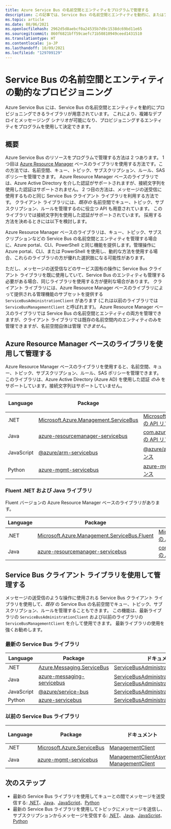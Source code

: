 ```yaml
---
title: Azure Service Bus の名前空間とエンティティをプログラムで管理する
description: この記事では、Service Bus の名前空間とエンティティを動的に、またはプログラミングによってプロビジョニングする方法について説明します。
ms.topic: article
ms.date: 08/06/2021
ms.openlocfilehash: 2962d5d8aebcf0a24535b7d9c1538dc69bd11e65
ms.sourcegitcommit: 860f6821bff59caefc71b50810949ceed1431510
ms.translationtype: HT
ms.contentlocale: ja-JP
ms.lasthandoff: 10/09/2021
ms.locfileid: "129709129"
---
```

# <a name="dynamically-provision-service-bus-namespaces-and-entities"></a>Service Bus の名前空間とエンティティの動的なプロビジョニング 
Azure Service Bus には、Service Bus の名前空間とエンティティを動的にプロビジョニングできるライブラリが用意されています。 これにより、複雑なデプロイとメッセージング シナリオが可能になり、プロビジョニングするエンティティをプログラムを使用して決定できます。

## <a name="overview"></a>概要
Azure Service Bus のリソースをプログラムで管理する方法は 2 つあります。 1 つ目は [Azure Resource Manager](../azure-resource-manager/management/overview.md) ベースのライブラリを使用する方法です。この方法では、名前空間、キュー、トピック、サブスクリプション、ルール、SAS ポリシーを管理できます。 Azure Resource Manager ベースのライブラリでは、Azure Active Directory を介した認証がサポートされますが、接続文字列を使用した認証はサポートされません。 2 つ目の方法は、メッセージの送受信に使用するものと同じ Service Bus クライアント ライブラリを利用する方法です。 クライアント ライブラリには、*既存の* 名前空間でキュー、トピック、サブスクリプション、ルールを管理するのに役立つ API も用意されています。 このライブラリでは接続文字列を使用した認証がサポートされています。 採用する方法を決めるときには以下を検討します。 

Azure Resource Manager ベースのライブラリは、キュー、トピック、サブスクリプションなどの Service Bus の名前空間とエンティティを管理する場合に、Azure portal、CLI、PowerShell と同じ機能を提供します。管理操作に Azure portal、CLI、または PowerShell を使用し、動的な方法を使用する場合、これらのライブラリの方が優れた選択肢になる可能性があります。 

ただし、メッセージの送受信などのサービス固有の操作に Service Bus クライアント ライブラリを既に使用していて、Service Bus のエンティティも管理する必要がある場合、同じライブラリを使用する方が便利な場合があります。 クライアント ライブラリには、Azure Resource Manager ベースのライブラリによって提供される管理機能のサブセットを提供する `ServiceBusAdministrationClient` があります (これは以前のライブラリでは `ServiceBusManagementClient` と呼ばれます)。 Azure Resource Manager ベースのライブラリでは Service Bus の名前空間とエンティティの両方を管理できますが、クライアント ライブラリでは既存の名前空間内のエンティティのみを管理できますが、名前空間自体は管理 *できません*。

## <a name="manage-using-azure-resource-manager-based-libraries"></a>Azure Resource Manager ベースのライブラリを使用して管理する

Azure Resource Manager ベースのライブラリを使用すると、名前空間、キュー、トピック、サブスクリプション、ルール、SAS ポリシーを管理できます。  このライブラリは、Azure Active Directory (Azure AD) を使用した認証 *のみ* をサポートしています。接続文字列はサポートしていません。 

| Language | Package | ドキュメント | サンプル|
|-|-|-|-|
|.NET | [Microsoft.Azure.Management.ServiceBus](https://www.nuget.org/packages/Microsoft.Azure.Management.ServiceBus/) |[Microsoft.Azure.Management.ServiceBus の API リファレンス](/dotnet/api/microsoft.azure.management.servicebus)|[.NET](https://github.com/Azure-Samples/service-bus-dotnet-management/tree/a55185bef30d1763c1a8182a3361dbb548bad436) |
| Java | [azure-resourcemanager-servicebus](https://search.maven.org/artifact/com.azure.resourcemanager/azure-resourcemanager-servicebus)|[com.azure.resourcemanager.servicebus の API リファレンス](/java/api/com.azure.resourcemanager.servicebus)|[Java](https://github.com/Azure-Samples/service-bus-java-manage-publish-subscribe-with-basic-features/tree/e4718a825e8fcfe58e5921770ff8084da67ccd89)|
| JavaScript |[@azure/arm-servicebus](https://www.npmjs.com/package/@azure/arm-servicebus)|[@azure/arm-servicebus の API リファレンス](/javascript/api/@azure/arm-servicebus/)||
|Python|[azure-mgmt-servicebus](https://pypi.org/project/azure-mgmt-servicebus/)|[azure-mgmt-servicebus の API リファレンス](/python/api/azure-mgmt-servicebus/azure.mgmt.servicebus)||


### <a name="fluent-net-and-java-libraries"></a>Fluent .NET および Java ライブラリ
Fluent バージョンの Azure Resource Manager ベースのライブラリがあります。 

|Language|Package|ドキュメント|
|-|-|-|
|.NET|[Microsoft.Azure.Management.ServiceBus.Fluent](https://www.nuget.org/packages/Microsoft.Azure.Management.ServiceBus.Fluent/) |[Microsoft.Azure.Management.ServiceBus.Fluent の API リファレンス](/dotnet/api/microsoft.azure.management.servicebus.fluent) |
| Java|[azure-resourcemanager-servicebus](https://search.maven.org/artifact/com.azure.resourcemanager/azure-resourcemanager-servicebus)|[com.azure.resourcemanager.servicebus.fluent の API リファレンス](/java/api/com.azure.resourcemanager.servicebus.fluent) |

## <a name="manage-using-service-bus-client-libraries"></a>Service Bus クライアント ライブラリを使用して管理する 

メッセージの送受信のような操作に使用される Service Bus クライアント ライブラリを使用して、*既存* の Service Bus の名前空間でキュー、トピック、サブスクリプション、ルールを管理することもできます。 この機能は、最新ライブラリの `ServiceBusAdministrationClient` および以前のライブラリの `ServiceBusManagementClient` を介して使用できます。 最新ライブラリの使用を強くお勧めします。

### <a name="latest-service-bus-libraries"></a>最新の Service Bus ライブラリ
|Language|Package|ドキュメント|サンプル|
|-|-|-|-|
|.NET|  [Azure.Messaging.ServiceBus](https://www.nuget.org/packages/Azure.Messaging.ServiceBus)|[ServiceBusAdministrationClient](/dotnet/api/azure.messaging.servicebus.administration.servicebusadministrationclient)|[.NET](/samples/azure/azure-sdk-for-net/azuremessagingservicebus-samples/)|
|Java|[azure-messaging-servicebus](https://search.maven.org/artifact/com.azure/azure-messaging-servicebus)|[ServiceBusAdministrationAsyncClient](/java/api/com.azure.messaging.servicebus.administration.servicebusadministrationasyncclient)、[ServiceBusAdministrationClient](/java/api/com.azure.messaging.servicebus.administration.servicebusadministrationclient)| [Java](/samples/azure/azure-sdk-for-java/servicebus-samples/)|
|JavaScript|[@azure/service-bus](https://www.npmjs.com/package/@azure/service-bus)|[ServiceBusAdministrationClient](/javascript/api/@azure/service-bus/servicebusadministrationclient)|[JavaScript](/samples/azure/azure-sdk-for-js/service-bus-javascript/)/[TypeScript](/samples/azure/azure-sdk-for-js/service-bus-typescript/)|
|Python|[azure-servicebus](https://pypi.org/project/azure-servicebus/)|[ServiceBusAdministrationClient](/python/api/azure-servicebus/azure.servicebus.management.servicebusadministrationclient)|[Python](/samples/azure/azure-sdk-for-python/servicebus-samples/)|

### <a name="legacy-service-bus-libraries"></a>以前の Service Bus ライブラリ
|Language|Package|ドキュメント|サンプル|
|-|-|-|-|
|.NET|[Microsoft.Azure.ServiceBus](https://www.nuget.org/packages/Microsoft.Azure.ServiceBus/)|[ManagementClient](/dotnet/api/microsoft.azure.servicebus.management.managementclient)|[.NET](https://github.com/Azure/azure-service-bus/tree/master/samples/DotNet/Microsoft.Azure.ServiceBus)|
|Java|[azure-mgmt-servicebus](https://search.maven.org/artifact/com.microsoft.azure/azure-mgmt-servicebus)|[ManagementClientAsync](/java/api/com.microsoft.azure.servicebus.management.managementclientasync)、[ManagementClient](/java/api/com.microsoft.azure.servicebus.management.managementclient)|[Java](https://github.com/Azure/azure-service-bus/tree/master/samples/Java)|


## <a name="next-steps"></a>次のステップ
- 最新の Service Bus ライブラリを使用してキューとの間でメッセージを送受信する: [.NET](./service-bus-dotnet-get-started-with-queues.md#send-messages-to-the-queue)、[Java](./service-bus-java-how-to-use-queues.md)、[JavaScript](./service-bus-nodejs-how-to-use-queues.md)、[Python](./service-bus-python-how-to-use-queues.md)
- 最新の Service Bus ライブラリを使用してトピックにメッセージを送信し、サブスクリプションからメッセージを受信する: [.NET](./service-bus-dotnet-how-to-use-topics-subscriptions.md)、[Java](./service-bus-java-how-to-use-topics-subscriptions.md)、[JavaScript](./service-bus-nodejs-how-to-use-topics-subscriptions.md)、[Python](./service-bus-python-how-to-use-topics-subscriptions.md)